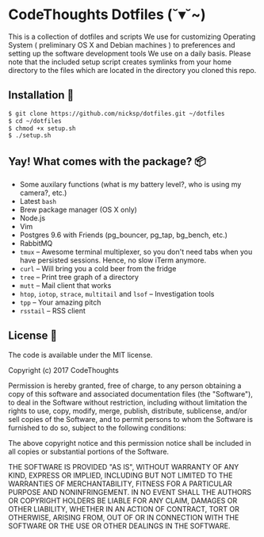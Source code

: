 # CodeThoughts Dotfiles (˘▾˘~)

This is a collection of dotfiles and scripts We use for customizing Operating System ( preliminary OS X and Debian machines ) to preferences and setting up the software development tools We use on a daily basis.
Please note that the included setup script creates symlinks from your home directory to the files which are located in the directory you cloned this repo.

## Installation 🚚

```sh
$ git clone https://github.com/nicksp/dotfiles.git ~/dotfiles
$ cd ~/dotfiles
$ chmod +x setup.sh
$ ./setup.sh
```

## Yay! What comes with the package? 📦
- Some auxilary functions (what is my battery level?, who is using my camera?, etc.)
- Latest `bash`
- Brew package manager (OS X only)
- Node.js
- Vim
- Postgres 9.6 with Friends (pg_bouncer, pg_tap, bg_bench, etc.)
- RabbitMQ
- `tmux` – Awesome terminal multiplexer, so you don't need tabs when you have persisted sessions. Hence, no slow iTerm anymore.
- `curl` – Will bring you a cold beer from the fridge
- `tree` – Print tree graph of a directory
- `mutt` – Mail client that works
- `htop`, `iotop`, `strace`, `multitail` and `lsof` – Investigation tools
- `tpp` – Your amazing pitch
- `rsstail` – RSS client

## License 📄

The code is available under the MIT license.

Copyright (c) 2017 CodeThoughts

Permission is hereby granted, free of charge, to any person obtaining a copy of this software and associated documentation files (the "Software"), to deal in the Software without restriction, including without limitation the rights to use, copy, modify, merge, publish, distribute, sublicense, and/or sell copies of the Software, and to permit persons to whom the Software is furnished to do so, subject to the following conditions:

The above copyright notice and this permission notice shall be included in all copies or substantial portions of the Software.

THE SOFTWARE IS PROVIDED "AS IS", WITHOUT WARRANTY OF ANY KIND, EXPRESS OR IMPLIED, INCLUDING BUT NOT LIMITED TO THE WARRANTIES OF MERCHANTABILITY, FITNESS FOR A PARTICULAR PURPOSE AND NONINFRINGEMENT. IN NO EVENT SHALL THE AUTHORS OR COPYRIGHT HOLDERS BE LIABLE FOR ANY CLAIM, DAMAGES OR OTHER LIABILITY, WHETHER IN AN ACTION OF CONTRACT, TORT OR OTHERWISE, ARISING FROM, OUT OF OR IN CONNECTION WITH THE SOFTWARE OR THE USE OR OTHER DEALINGS IN THE SOFTWARE.
